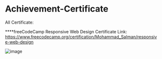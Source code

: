 # Achievement-Certificate
All Certificate:

****freeCodeCamp Responsive Web Design Certificate Link: https://www.freecodecamp.org/certification/Mohammad_Salman/responsive-web-design

![image](https://user-images.githubusercontent.com/99408156/162516083-c352ffeb-e5ce-45c9-9fc6-3627691e9472.png)

